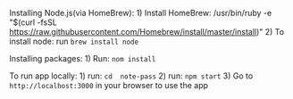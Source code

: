 Installing Node.js(via HomeBrew):
	1) Install HomeBrew: /usr/bin/ruby -e "$(curl -fsSL https://raw.githubusercontent.com/Homebrew/install/master/install)"
	2) To install node: run ```brew install node```


Installing packages:
	1) Run: ```nom install```

To run app locally:
	1) run: ```cd  note-pass```
	2) run: ```npm start```
	3) Go to ```http://localhost:3000``` in your browser to use the app
